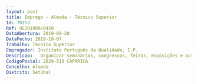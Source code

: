```yaml
--- 
layout: post
title: Emprego - Almada - Técnico Superior
Id: 70153
Ref: OE201909/0450
DataAbertura: 2019-09-20
DataFecho: 2019-10-07
Trabalho: Técnico Superior
Empregador: Instituto Português da Qualidade, I.P.
Descricao:   Organizar seminários, congressos, feiras, exposições e outros eventos ou actividades similares                                          Coordenar as acções de formação externas, promovidas pelo IPQ, através do apoio à gestão da formação e gestão pedagógica da mesma                                                                                                                                    Dar apoio ao serviço  Questionar , nomeadamente na triagem das questões entradas e na resposta às questões                                                                                                                                                                 Concepção e manutenção  de bases de dados para divulgação de eventos e acções de formação                                          Concepção, análise e tratamento de dados resultantes de inquéritos de satisfação.
CodigoPostal: 2829-513 CAPARICA
Concelho: Almada
Distrito: Setúbal
--- 
```

